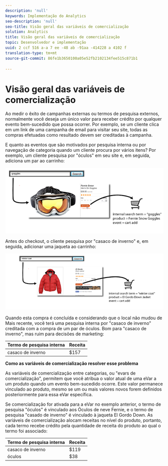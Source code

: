 ```yaml
---
description: 'null'
keywords: Implementação do Analytics
seo-description: 'null'
seo-title: Visão geral das variáveis de comercialização
solution: Analytics
title: Visão geral das variáveis de comercialização
topic: Desenvolvedor e implementação
uuid: 2 ccf 516 a-a 7 ee -48 ab -91aa -414228 a 4102 f
translation-type: tm+mt
source-git-commit: 86fe1b3650100a05e52fb2102134fee515c871b1

---
```



# Visão geral das variáveis de comercialização

Ao medir o êxito de campanhas externas ou termos de pesquisa externos, normalmente você deseja um único valor para receber crédito por qualquer evento bem-sucedido que possa ocorrer. Por exemplo, se um cliente clica em um link de uma campanha de email para visitar seu site, todas as compras efetuadas como resultado devem ser creditadas à campanha.

E quanto as eventos que são motivados por pesquisa interna ou por navegação de categoria quando um cliente procura por vários itens? Por exemplo, um cliente pesquisa por "óculos" em seu site e, em seguida, adiciona um par ao carrinho:

![](assets/merch-example-goggles.png)

Antes do checkout, o cliente pesquisa por "casaco de inverno" e, em seguida, adicionar uma jaqueta ao carrinho:

![](assets/merch-example-coat.png)

Quando esta compra é concluída e considerando que o local não mudou de Mais recente, você terá uma pesquisa interna por "casaco de inverno" creditada com a compra de um par de óculos. Bom para "casaco de inverno", mas ruim para decisões de marketing:

| Termo de pesquisa interna | Receita |
|---|---|
| casaco de inverno | $157 |

**Como as variáveis de comercialização resolver esse problema**

As variáveis de comercialização entre categorias, ou "evars de comercialização", permitem que você atribua o valor atual de uma eVar a um produto quando um evento bem-sucedido ocorre. Este valor permanece vinculado ao produto, mesmo se um ou mais valores novos forem definidos posteriormente para essa eVar específica.

Se comercialização for ativada para a eVar no exemplo anterior, o termo de pesquisa "óculos" é vinculado aos Óculos de neve Fernie, e o termo de pesquisa "casado de inverno" é vinculado à jaqueta El Gordo Down. As variáveis de comercialização alocam receitas no nível do produto, portanto, cada termo recebe crédito pela quantidade de receita do produto ao qual o termo foi associado:

| Termo de pesquisa interna | Receita |
|---|---|
| casaco de inverno | $119 |
| óculos | $38 |

